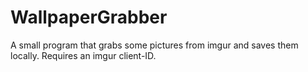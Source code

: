 WallpaperGrabber
================

A small program that grabs some pictures from imgur and saves them locally. Requires an imgur client-ID.
